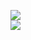 [![](https://img.shields.io/badge/Made%20With-Github%20Spray-lightgrey.svg?style=for-the-badge&logo=github)](https://github.com/Annihil/github-spray#21125)  
[![](https://i.imgur.com/2DrTn0Z.gif)](https://github.com/Annihil/github-spray)